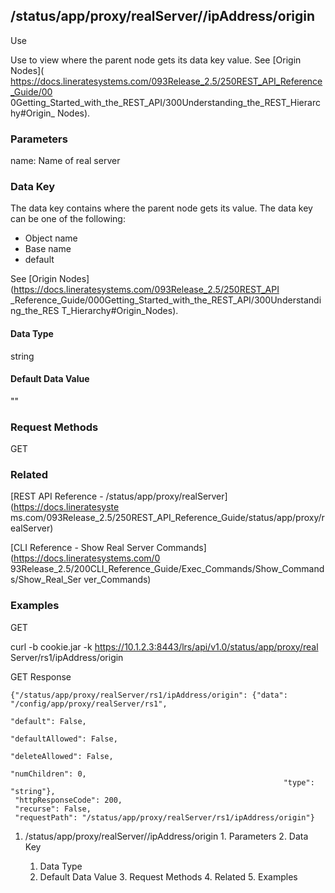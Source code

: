 ## /status/app/proxy/realServer/<name>/ipAddress/origin

Use

Use to view where the parent node gets its data key value. See [Origin Nodes](
https://docs.lineratesystems.com/093Release_2.5/250REST_API_Reference_Guide/00
0Getting_Started_with_the_REST_API/300Understanding_the_REST_Hierarchy#Origin_
Nodes).

### Parameters

name: Name of real server

### Data Key

The data key contains where the parent node gets its value. The data key can
be one of the following:

  * Object name
  * Base name
  * default

See [Origin Nodes](https://docs.lineratesystems.com/093Release_2.5/250REST_API
_Reference_Guide/000Getting_Started_with_the_REST_API/300Understanding_the_RES
T_Hierarchy#Origin_Nodes).

#### Data Type

string

#### Default Data Value

""

### Request Methods

GET

### Related

[REST API Reference - /status/app/proxy/realServer](https://docs.lineratesyste
ms.com/093Release_2.5/250REST_API_Reference_Guide/status/app/proxy/realServer)

[CLI Reference - Show Real Server Commands](https://docs.lineratesystems.com/0
93Release_2.5/200CLI_Reference_Guide/Exec_Commands/Show_Commands/Show_Real_Ser
ver_Commands)

### Examples

GET

curl -b cookie.jar -k https://10.1.2.3:8443/lrs/api/v1.0/status/app/proxy/real
Server/rs1/ipAddress/origin

GET Response

    
    {"/status/app/proxy/realServer/rs1/ipAddress/origin": {"data": "/config/app/proxy/realServer/rs1",
                                                                 "default": False,
                                                                 "defaultAllowed": False,
                                                                 "deleteAllowed": False,
                                                                 "numChildren": 0,
                                                                 "type": "string"},
     "httpResponseCode": 200,
     "recurse": False,
     "requestPath": "/status/app/proxy/realServer/rs1/ipAddress/origin"}
    

  1. /status/app/proxy/realServer/<name>/ipAddress/origin
    1. Parameters
    2. Data Key
      1. Data Type
      2. Default Data Value
    3. Request Methods
    4. Related
    5. Examples

